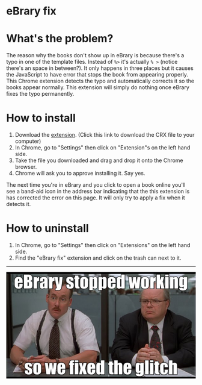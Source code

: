 eBrary fix
==========

# What's the problem?

The reason why the books don't show up in eBrary is because there's a typo in one of the template files. Instead of ```%>``` it's actually ```% >``` (notice there's an space in between?). It only happens in three places but it causes the JavaScript to have error that stops the book from appearing properly. This Chrome extension detects the typo and automatically corrects it so the books appear normally. This extension will simply do nothing once eBrary fixes the typo permanently.

# How to install

1. Download the [extension](https://github.com/chrisle/ebrary-fix/raw/master/dist/ebrary-fix.crx). (Click this link to download the CRX file to your computer)
2. In Chrome, go to "Settings" then click on "Extension"s on the left hand side.
3. Take the file you downloaded and drag and drop it onto the Chrome browser.
4. Chrome will ask you to approve installing it. Say yes.

The next time you're in eBrary and you click to open a book online you'll see a band-aid icon in the address bar indicating that the this extension is has corrected the error on this page. It will only try to apply a fix when it detects it.

# How to uninstall

1. In Chrome, go to "Settings" then click on "Extensions" on the left hand side.
2. Find the "eBrary fix" extension and click on the trash can next to it.

---

![Fixed](https://raw.githubusercontent.com/chrisle/ebrary-fix/master/meme.png)

